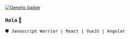 [![Generic badge](https://img.shields.io/badge/Power-JavaScript-1abc9c.svg)](https://GitHub.com/Naereen/StrapDown.js/graphs/commit-activity)

### <samp>Hola</samp> 👋
<samp>🛡 Javascript Warrior | React | VueJS | Angular</samp>
